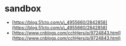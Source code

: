 # sandbox

* [https://blog.51cto.com/u\_4955660/2842858](https://blog.51cto.com/u\_4955660/2842858)
* [https://www.cnblogs.com/cchHers/p/9724843.html](https://www.cnblogs.com/cchHers/p/9724843.html)
